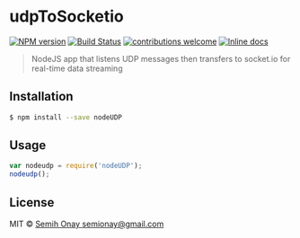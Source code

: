 # udpToSocketio  
[![NPM version](https://badge.fury.io/js/nodeUDP.svg)](https://npmjs.org/package/nodeUDP)
[![Build Status](https://beefier-pike-4436.dataplicity.io/jenkins/buildStatus/icon?job=nodeUDP)](https://beefier-pike-4436.dataplicity.io/job/nodeUDP)
[![contributions welcome](https://img.shields.io/badge/contributions-welcome-brightgreen.svg?style=flat)](https://github.com/dwyl/esta/issues)
[![Inline docs](http://inch-ci.org/github/Semyonic/udpToSocketio.svg?branch=master)](http://inch-ci.org/github/Semyonic/udpToSocketio)
> NodeJS app that listens UDP messages then transfers to socket.io for real-time data streaming

## Installation

```sh
$ npm install --save nodeUDP
```

## Usage

```js
var nodeudp = require('nodeUDP');
nodeudp();
```

## License

MIT © [Semih Onay semionay@gmail.com](https://semyonic.github.io)
